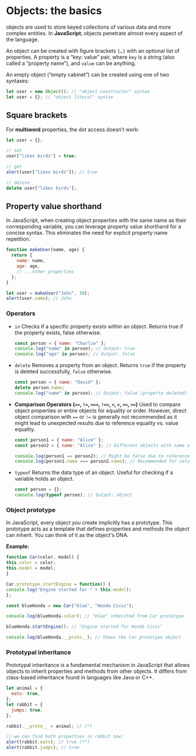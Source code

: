 # Objects: the basics

objects are used to store keyed collections of various data and more complex entities. In **JavaScript**, objects penetrate almost every aspect of the language.

An object can be created with figure brackets `{…}` with an optional list of properties. A property is a “key: value” pair, where `key` is a string (also called a “property name”), and `value` can be anything.

An empty object (“empty cabinet”) can be created using one of two syntaxes:

```js
let user = new Object(); // "object constructor" syntax
let user = {}; // "object literal" syntax
```

## Square brackets

For **multiword** properties, the dot access doesn’t work:

```js
let user = {};

// set
user["likes birds"] = true;

// get
alert(user["likes birds"]); // true

// delete
delete user["likes birds"];
```

## Property value shorthand

In JavaScript, when creating object properties with the same name as their corresponding variable, you can leverage property value shorthand for a concise syntax. This eliminates the need for explicit property name repetition.

```js
function makeUser(name, age) {
  return {
    name: name,
    age: age,
    // ...other properties
  };
}

let user = makeUser("John", 30);
alert(user.name); // John
```

### Operators

- `in`
  Checks if a specific property exists within an object. Returns true if the property exists, false otherwise.

  ```js
  const person = { name: "Charlie" };
  console.log("name" in person); // Output: true
  console.log("age" in person); // Output: false
  ```

- `delete`
  Removes a property from an object. Returns `true` if the property is deleted successfully, `false` otherwise.

  ```js
  const person = { name: "David" };
  delete person.name;
  console.log("name" in person); // Output: false (property deleted)
  ```

- **Comparison Operators (`==`, `!=`, `===`, `!==`, `<`, `>`, `<=`, `>=`)**
  Used to compare object properties or entire objects for equality or order. However, direct object comparison with `==` or `!=` is generally not recommended as it might lead to unexpected results due to reference equality vs. value equality.

  ```js
  const person1 = { name: "Alice" };
  const person2 = { name: "Alice" }; // Different objects with same values

  console.log(person1 == person2); // Might be false due to reference equality
  console.log(person1.name === person2.name); // Recommended for value comparison
  ```

- `typeof`
  Returns the data type of an object. Useful for checking if a variable holds an object.

  ```js
  const person = {};
  console.log(typeof person); // Output: object
  ```

### Object prototype

In JavaScript, every object you create implicitly has a prototype. This prototype acts as a template that defines properties and methods the object can inherit. You can think of it as the object's DNA.

**Example:**

```JavaScript
function Car(color, model) {
this.color = color;
this.model = model;
}

Car.prototype.startEngine = function() {
console.log("Engine started for " + this.model);
};

const blueHonda = new Car("blue", "Honda Civic");

console.log(blueHonda.color); // "blue" inherited from Car prototype

blueHonda.startEngine(); // "Engine started for Honda Civic"

console.log(blueHonda.__proto__); // Shows the Car prototype object
```

### Prototypal inheritance

Prototypal inheritance is a fundamental mechanism in JavaScript that allows objects to inherit properties and methods from other objects. It differs from class-based inheritance found in languages like Java or C++.

```js
let animal = {
  eats: true,
};
let rabbit = {
  jumps: true,
};

rabbit.__proto__ = animal; // (*)

// we can find both properties in rabbit now:
alert(rabbit.eats); // true (**)
alert(rabbit.jumps); // true
```
